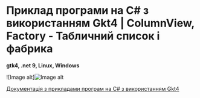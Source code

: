 # Приклад програми на С# з використанням Gkt4 | ColumnView, Factory - Табличний список і фабрика
<b>gtk4, .net 9, Linux, Windows</b> <br/>

![Image alt]![Image alt](https://github.com/tarachom/Gtk4_Example_Factory/raw/{branch}/{path}/column_view_gtk4.gif)

[ Документація з прикладами програм на С# з використанням Gkt4 ](https://accounting.org.ua/watch/section/news/code-00000020)
